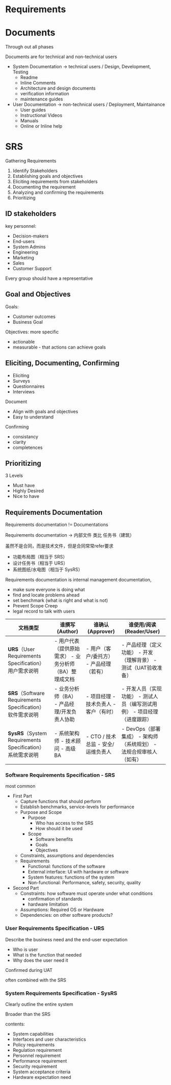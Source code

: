 # Requirements

# Documents

Through out all phases

Documents are for technical and non-technical users

- System Documentation -> technical users / Design, Development, Testing
    - Readme
    - Inline Comments
    - Architecture and design documents
    - verification information
    - maintenance guides
- User Documentation -> non-technical users / Deployment, Maintainance
    - User guides
    - Instructional Videos
    - Manuals
    - Online or Inline help

# SRS

Gathering Requirements

1. Identify Stakeholders
2. Establishing goals and objectives
3. Eliciting requirements from stakeholders
4. Documenting the requirement
5. Analyzing and confirming the requirements
6. Prioritizing

## ID stakeholders

key personnel:

- Decision-makers
- End-users
- System Admins
- Engineering
- Marketing
- Sales
- Customer Support

Every group should have a representative

## Goal and Objectives

Goals:

- Customer outcomes
- Business Goal

Objectives: more specific

- actionable
- measurable - that actions can achieve goals

## Eliciting, Documenting, Confirming

- Eliciting
- Surveys
- Questionnaires
- Interviews

Document

- Align with goals and objectives
- Easy to understand

Confirming

- consistancy
- clarity
- completences

## Prioritizing

3 Levels
- Must have
- Highly Desired
- Nice to have

## Requirements Documentation

Requirements documentation != Documentations

Requirements documentation -> 内部文件 类比 任务书（建筑）

虽然不是合同，而是技术文件，但是合同常常refer要求

- 功能布局图（相当于 SRS）
- 设计任务书（相当于 URS）
- 系统图纸/水电图（相当于 SysRS）

Requirements documentation is internal management documentation,

- make sure everyone is doing what
- find and locate problems ahead
- set benchmark (what is right and what is not)
- Prevent Scope Creep
- legal record to talk with users

| 文档类型 | 谁撰写 (Author) | 谁确认 (Approver) | 谁使用/阅读 (Reader/User) |
| --- | --- | --- | --- |
| **URS**（User Requirements Specification） 用户需求说明 | - 用户代表（提供原始需求） - 业务分析师（BA）整理成文档 | - 用户（客户/委托方） - 产品经理（若有） | - 产品经理（定义功能） - 开发（理解背景） - 测试（UAT验收准备） |
| **SRS**（Software Requirements Specification） 软件需求说明 | - 业务分析师（BA） - 产品经理/开发负责人协助 | - 项目经理 - 技术负责人 - 客户（有时） | - 开发人员（实现功能） - 测试人员（编写测试用例） - 项目经理（进度跟踪） |
| **SysRS**（System Requirements Specification） 系统需求说明 | - 系统架构师 - 技术顾问 - 高级BA | - CTO / 技术总监 - 安全/运维负责人 | - DevOps（部署集成） - 架构师（系统规划） - 法规合规审核人（如有） |

### Software Requirements Specification - SRS

most common

- First Part
    - Capture functions that should perform
    - Establish benchmarks, service-levels for performance
    - Purpose and Scope
        - Purpose
            - Who has access to the SRS
            - How should it be used
        - Scope
            - Software benefits
            - Goals
            - Objectives
    - Constraints, assumptions and dependencies
    - Requirements
        - Functional: functions of the software
        - External interface: UI with hardware or software
        - System features: functions of the system
        - Non-functional: Performance, safety, security, quality
- Second Part
    - Constraints: how software must operate under what conditions
        - confirmation of standards
        - hardware limitation
    - Assumptions: Required OS or Hardware
    - Dependencies: on other software products?

### User Requirements Specification - URS

Describe the business need and the end-user expectation

- Who is user
- What is the function that needed
- Why does the user need it

Confirmed during UAT

often combined with the SRS

### System Requirements Specification - SysRS

Clearly outline the entire system

Broader than the SRS

contents:

- System capabilities
- Interfaces and user characteristics
- Policy requirements
- Regulation requirement
- Personnel requirement
- Performance requirement
- Security requirement
- System acceptance criteria
- Hardware expectation need